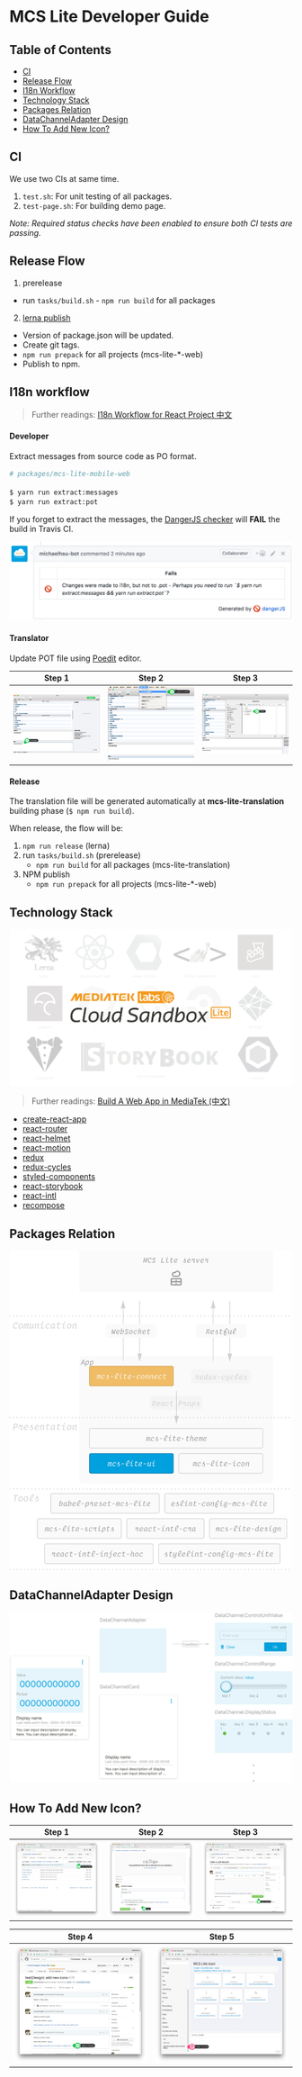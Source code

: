 # MCS Lite Developer Guide

## Table of Contents

* [CI](#ci)
* [Release Flow](#release-flow)
* [I18n Workflow](#i18n-workflow)
* [Technology Stack](#technology-stack)
* [Packages Relation](#packages-relation)
* [DataChannelAdapter Design](#datachanneladapter-design)
* [How To Add New Icon?](#how-to-add-new-icon)

## CI

We use two CIs at same time.

1. `test.sh`: For unit testing of all packages.
2. `test-page.sh`: For building demo page.

_Note: Required status checks have been enabled to ensure both CI tests are passing._

## Release Flow

1. prerelease

* run `tasks/build.sh` - `npm run build` for all packages

2. [lerna publish](https://github.com/lerna/lerna#publish)

* Version of package.json will be updated.
* Create git tags.
* `npm run prepack` for all projects (mcs-lite-\*-web)
* Publish to npm.

## I18n workflow

> Further readings: [I18n Workflow for React Project 中文](https://medium.com/@evenchange4/i18n-workflow-for-react-project-9f9ff8fe9aef)

#### Developer

Extract messages from source code as PO format.

```bash
# packages/mcs-lite-mobile-web

$ yarn run extract:messages
$ yarn run extract:pot
```

If you forget to extract the messages, the [DangerJS checker](https://github.com/MCS-Lite/mcs-lite/blob/master/dangerfile.js#L33) will **FAIL** the build in Travis CI.

![dangerjs](./images/i18n-workflow-dangerjs.png)

#### Translator

Update POT file using [Poedit](https://poedit.net/) editor.

| **Step 1**                             | **Step 2**                             | **Step 3**                             |
| -------------------------------------- | -------------------------------------- | -------------------------------------- |
| ![step1](./images/i18n-workflow-1.png) | ![step2](./images/i18n-workflow-2.png) | ![step3](./images/i18n-workflow-3.png) |

#### Release

The translation file will be generated automatically at **mcs-lite-translation** building phase (`$ npm run build`).

When release, the flow will be:

1. `npm run release` (lerna)
2. run `tasks/build.sh` (prerelease)
   * `npm run build` for all packages (mcs-lite-translation)
3. NPM publish
   * `npm run prepack` for all projects (mcs-lite-\*-web)

## Technology Stack

![](./images/tech-stack.png)

> Further readings: [Build A Web App in MediaTek (中文)](https://medium.com/@evenchange4/build-a-web-app-in-mediatek-61b0a26215a0)

* [create-react-app](https://github.com/facebookincubator/create-react-app)
* [react-router](https://github.com/ReactTraining/react-router)
* [react-helmet](https://github.com/nfl/react-helmet)
* [react-motion](https://github.com/chenglou/react-motion)
* [redux](https://github.com/reactjs/redux)
* [redux-cycles](https://github.com/cyclejs-community/redux-cycles)
* [styled-components](https://github.com/styled-components/styled-components)
* [react-storybook](https://github.com/storybooks/react-storybook)
* [react-intl](https://github.com/yahoo/react-intl)
* [recompose](https://github.com/acdlite/recompose)

## Packages Relation

![](./images/relation.png)

## DataChannelAdapter Design

![](./images/DataChannelAdapter.png)

## How To Add New Icon?

| **Step 1**                           | **Step 2**                           | **Step 3**                           |
| ------------------------------------ | ------------------------------------ | ------------------------------------ |
| ![](./images/create-icon-step-1.png) | ![](./images/create-icon-step-2.png) | ![](./images/create-icon-step-3.png) |

| **Step 4**                           | **Step 5**                           |
| ------------------------------------ | ------------------------------------ |
| ![](./images/create-icon-step-4.png) | ![](./images/create-icon-step-5.png) |
